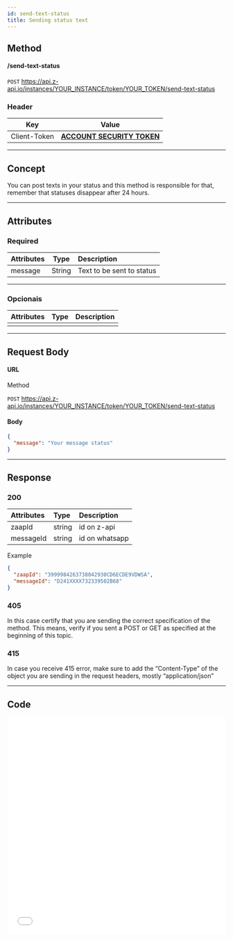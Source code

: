 ```yaml
---
id: send-text-status
title: Sending status text 
---
```


## Method

#### /send-text-status

`POST` https://api.z-api.io/instances/YOUR_INSTANCE/token/YOUR_TOKEN/send-text-status

### Header

|      Key       |            Value            |
| :------------: |     :-----------------:     |
|  Client-Token  | **[ACCOUNT SECURITY TOKEN](../security/client-token)** |

---

## Concept

You can post texts in your status and this method is responsible for that, remember that statuses disappear after 24 hours.

---

## Attributes

### Required 

| Attributes |  Type | Description                              |
| :-------- | :----: | :------------------------------------- |
| message   | String | Text to be sent to status  |

---

### Opcionais

| Attributes | Type | Description |
| :-------- | :--: | :-------- |
|           |      |           |

---

## Request Body

#### URL

Method

`POST` https://api.z-api.io/instances/YOUR_INSTANCE/token/YOUR_TOKEN/send-text-status

#### Body

```json
{
  "message": "Your message status"
}
```

---

## Response

### 200

| Attributes | Type   | Description      |
| :-------- | :----- | :------------- |
| zaapId    | string | id on z-api    |
| messageId | string | id on whatsapp |

Example

```json
{
  "zaapId": "3999984263738042930CD6ECDE9VDWSA",
  "messageId": "D241XXXX732339502B68"
}
```

### 405

In this case certify that you are sending the correct specification of the method. This means, verify if you sent a POST or GET as specified at the beginning of this topic.

### 415

In case you receive 415 error, make sure to add the “Content-Type” of the object you are sending in the request headers, mostly “application/json”

---

## Code

<iframe src="//api.apiembed.com/?source=https://raw.githubusercontent.com/Z-API/z-api-docs/main/json-examples/send-text-status.json&targets=all" frameborder="0" scrolling="no" width="100%" height="500px" seamless></iframe>
